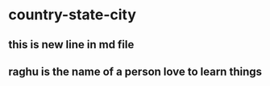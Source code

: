 # country-state-city

## this is new line in md file

## raghu is the name of a person love to learn things
